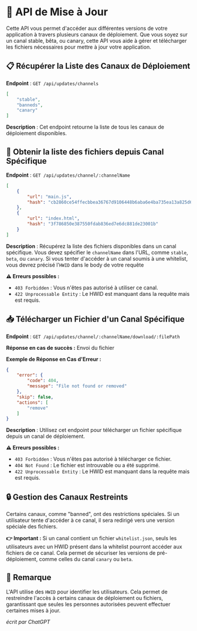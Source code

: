 # 🚀 API de Mise à Jour
Cette API vous permet d'accéder aux différentes versions de votre application à travers plusieurs canaux de déploiement. Que vous soyez sur un canal stable, bêta, ou canary, cette API vous aide à gérer et télécharger les fichiers nécessaires pour mettre à jour votre application.


## 📋 Récupérer la Liste des Canaux de Déploiement

**Endpoint** : `GET /api/updates/channels`

```json
[
    "stable",
    "banneds",
    "canary"
]
```

**Description** : Cet endpoint retourne la liste de tous les canaux de déploiement disponibles.


## 📂 Obtenir la liste des fichiers depuis Canal Spécifique

**Endpoint** : `GET /api/updates/channel/:channelName`

```json
[
    {
        "url": "main.js",
        "hash": "cb2860ce54ffecbbea36767d9106448b6aba6e4ba735ea13a825d6041ac72849"
    },
    {
        "url": "index.html",
        "hash": "3f786850e387550fdab836ed7e6dc881de23001b"
    }
]
```

**Description** : Récupérez la liste des fichiers disponibles dans un canal spécifique. Vous devez spécifier le ``channelName`` dans l'URL, comme ``stable``, ``beta``, ou ``canary``. Si vous tenter d'accéder à un canal soumis à une whitelist, vous devrez précisé l'`HWID` dans le body de votre requête

**⚠️ Erreurs possibles :**

- `403 Forbidden` : Vous n'êtes pas autorisé à utiliser ce canal.
- `422 Unprocessable Entity` : Le HWID est manquant dans la requête mais est requis.


## 📥 Télécharger un Fichier d'un Canal Spécifique

**Endpoint** : `GET /api/updates/channel/:channelName/download/:filePath`

**Réponse en cas de succès :** Envoi du fichier

**Exemple de Réponse en Cas d'Erreur :**

```json
{
    "error": {
        "code": 404,
        "message": "File not found or removed"
    },
    "skip": false,
    "actions": [
        "remove"
    ]
}
```

**Description** : Utilisez cet endpoint pour télécharger un fichier spécifique depuis un canal de déploiement.

**⚠️ Erreurs possibles :**

- `403 Forbidden` : Vous n'êtes pas autorisé à télécharger ce fichier.
- `404 Not Found` : Le fichier est introuvable ou a été supprimé.
- `422 Unprocessable Entity` : Le HWID est manquant dans la requête mais est requis.


## 🔒 Gestion des Canaux Restreints

Certains canaux, comme "banned", ont des restrictions spéciales. Si un utilisateur tente d'accéder à ce canal, il sera redirigé vers une version spéciale des fichiers.

**👉 Important :** Si un canal contient un fichier `whitelist.json`, seuls les utilisateurs avec un HWID présent dans la whitelist pourront accéder aux fichiers de ce canal. Cela permet de sécuriser les versions de pré-déploiement, comme celles du canal `canary` ou `beta`.


## 🌟 Remarque

L'API utilise des `HWID` pour identifier les utilisateurs. Cela permet de restreindre l'accès à certains canaux de déploiement ou fichiers, garantissant que seules les personnes autorisées peuvent effectuer certaines mises à jour.

*écrit par ChatGPT*
